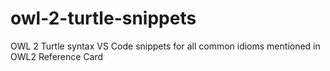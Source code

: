# owl-2-turtle-snippets
OWL 2 Turtle syntax VS Code snippets for all common idioms mentioned in OWL2 Reference Card
